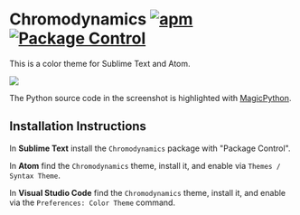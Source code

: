 # Chromodynamics [![apm](https://img.shields.io/apm/dm/chromodynamics.svg?label=Atom)](https://atom.io/themes/chromodynamics) [![Package Control](https://img.shields.io/packagecontrol/dt/Color%20Scheme%20-%20Chromodynamics.svg?label=Sublime%20Text)](https://packagecontrol.io/packages/Color%20Scheme%20-%20Chromodynamics)

This is a color theme for Sublime Text and Atom.

![](https://magicstack.github.io/MagicPython/example.png)

The Python source code in the screenshot is highlighted with
[MagicPython](https://github.com/MagicStack/MagicPython).



## Installation Instructions

In **Sublime Text** install the `Chromodynamics` package with "Package Control".

In **Atom** find the `Chromodynamics` theme, install it, and enable via
`Themes / Syntax Theme`.

In **Visual Studio Code** find the `Chromodynamics` theme, install it, and
enable via the `Preferences: Color Theme` command.
